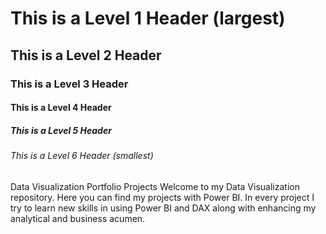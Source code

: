 # This is a Level 1 Header (largest)
## This is a Level 2 Header
### This is a Level 3 Header
#### This is a Level 4 Header
##### This is a Level 5 Header
###### This is a Level 6 Header (smallest)

Data Visualization Portfolio Projects
Welcome to my Data Visualization repository. Here you can find my projects with Power BI. In every project I try to learn new skills in using Power BI and DAX along with
enhancing my analytical and business acumen.

